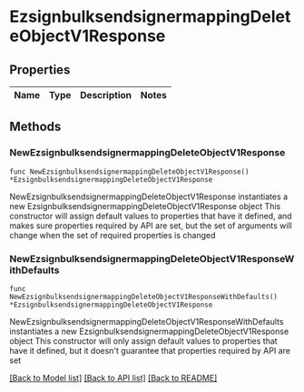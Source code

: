 # EzsignbulksendsignermappingDeleteObjectV1Response

## Properties

Name | Type | Description | Notes
------------ | ------------- | ------------- | -------------

## Methods

### NewEzsignbulksendsignermappingDeleteObjectV1Response

`func NewEzsignbulksendsignermappingDeleteObjectV1Response() *EzsignbulksendsignermappingDeleteObjectV1Response`

NewEzsignbulksendsignermappingDeleteObjectV1Response instantiates a new EzsignbulksendsignermappingDeleteObjectV1Response object
This constructor will assign default values to properties that have it defined,
and makes sure properties required by API are set, but the set of arguments
will change when the set of required properties is changed

### NewEzsignbulksendsignermappingDeleteObjectV1ResponseWithDefaults

`func NewEzsignbulksendsignermappingDeleteObjectV1ResponseWithDefaults() *EzsignbulksendsignermappingDeleteObjectV1Response`

NewEzsignbulksendsignermappingDeleteObjectV1ResponseWithDefaults instantiates a new EzsignbulksendsignermappingDeleteObjectV1Response object
This constructor will only assign default values to properties that have it defined,
but it doesn't guarantee that properties required by API are set


[[Back to Model list]](../README.md#documentation-for-models) [[Back to API list]](../README.md#documentation-for-api-endpoints) [[Back to README]](../README.md)


